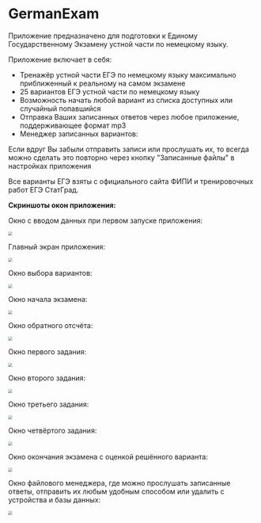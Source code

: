 # GermanExam

Приложение предназначено для подготовки к Единому Государственному Экзамену устной части по немецкому языку.

Приложение включает в себя:

- Тренажёр устной части ЕГЭ по немецкому языку максимально приближенный к реальному на самом экзамене
- 25 вариантов ЕГЭ устной части по немецкому языку
- Возможность начать любой вариант из списка доступных или случайный попавшийся
- Отправка Ваших записанных ответов через любое приложение, поддерживающее формат mp3
- Менеджер записанных вариантов:

Если вдруг Вы забыли отправить записи или прослушать их, то всегда можно сделать это повторно через кнопку \"Записанные файлы\" в настройках приложения

Все варианты ЕГЭ взяты с официального сайта ФИПИ и тренировочных работ ЕГЭ СтатГрад.

**Скриншоты окон приложения:**

Окно с вводом данных при первом запуске приложения:

<img src="https://raw.githubusercontent.com/alexnevskiy/GermanExamWithDB/master/images/Screenshot_1619629335.png" style="zoom:50%;" />    

Главный экран приложения:

<img src="https://raw.githubusercontent.com/alexnevskiy/GermanExamWithDB/master/images/Screenshot_1619630388.png" style="zoom:50%;" />

Окно выбора вариантов:

<img src="https://raw.githubusercontent.com/alexnevskiy/GermanExamWithDB/master/images/Screenshot_1619630670.png" style="zoom:50%;" />

Окно начала экзамена:

<img src="https://raw.githubusercontent.com/alexnevskiy/GermanExamWithDB/master/images/Screenshot_1619631204.png" style="zoom:50%;" />

Окно обратного отсчёта:

<img src="https://raw.githubusercontent.com/alexnevskiy/GermanExamWithDB/master/images/Screenshot_1619631292.png" style="zoom:50%;" />

Окно первого задания:

<img src="https://raw.githubusercontent.com/alexnevskiy/GermanExamWithDB/master/images/Screenshot_1619631301.png" style="zoom:50%;" />

Окно второго задания:

<img src="https://raw.githubusercontent.com/alexnevskiy/GermanExamWithDB/master/images/Screenshot_1619631496.png" style="zoom:50%;" />

Окно третьего задания:

<img src="https://raw.githubusercontent.com/alexnevskiy/GermanExamWithDB/master/images/Screenshot_1619631697.png" style="zoom:50%;" />

Окно четвёртого задания:

<img src="https://raw.githubusercontent.com/alexnevskiy/GermanExamWithDB/master/images/Screenshot_1619631919.png" style="zoom:50%;" />

Окно окончания экзамена с оценкой решённого варианта:

<img src="https://raw.githubusercontent.com/alexnevskiy/GermanExamWithDB/master/images/Screenshot_1619632504.png" style="zoom:50%;" />

Окно файлового менеджера, где можно прослушать записанные ответы, отправить их любым удобным способом или удалить с устройства и базы данных:

<img src="https://raw.githubusercontent.com/alexnevskiy/GermanExamWithDB/master/images/Screenshot_1619633679.png" style="zoom:50%;" />